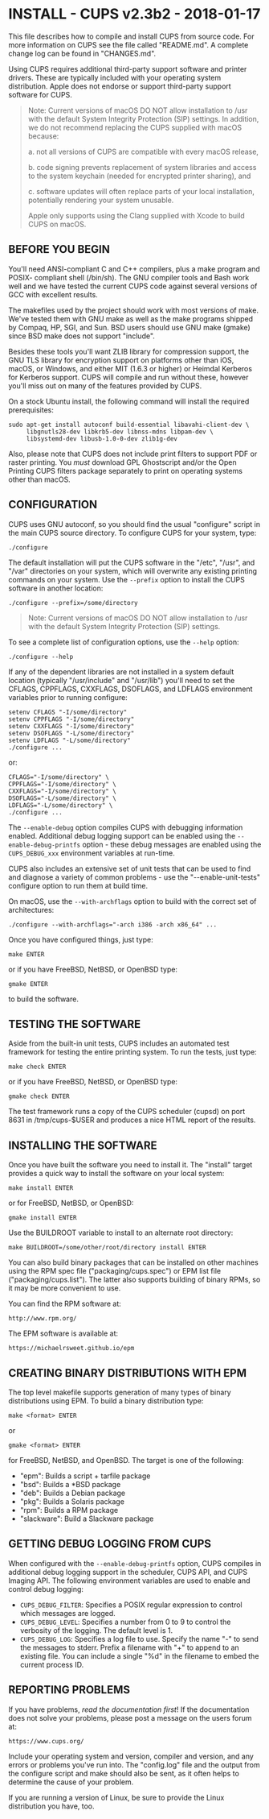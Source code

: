 INSTALL - CUPS v2.3b2 - 2018-01-17
==================================

This file describes how to compile and install CUPS from source code. For more
information on CUPS see the file called "README.md".  A complete change log can
be found in "CHANGES.md".

Using CUPS requires additional third-party support software and printer drivers.
These are typically included with your operating system distribution.  Apple
does not endorse or support third-party support software for CUPS.

> Note: Current versions of macOS DO NOT allow installation to /usr with the
> default System Integrity Protection (SIP) settings.  In addition, we do not
> recommend replacing the CUPS supplied with macOS because:
>
> a. not all versions of CUPS are compatible with every macOS release,
>
> b. code signing prevents replacement of system libraries and access to the
>    system keychain (needed for encrypted printer sharing), and
>
> c. software updates will often replace parts of your local installation,
>    potentially rendering your system unusable.
>
> Apple only supports using the Clang supplied with Xcode to build CUPS on
> macOS.


BEFORE YOU BEGIN
----------------

You'll need ANSI-compliant C and C++ compilers, plus a make program and POSIX-
compliant shell (/bin/sh).  The GNU compiler tools and Bash work well and we
have tested the current CUPS code against several versions of GCC with excellent
results.

The makefiles used by the project should work with most versions of make.  We've
tested them with GNU make as well as the make programs shipped by Compaq, HP,
SGI, and Sun.  BSD users should use GNU make (gmake) since BSD make does not
support "include".

Besides these tools you'll want ZLIB library for compression support, the GNU
TLS library for encryption support on platforms other than iOS, macOS, or
Windows, and either MIT (1.6.3 or higher) or Heimdal Kerberos for Kerberos
support.  CUPS will compile and run without these, however you'll miss out on
many of the features provided by CUPS.

On a stock Ubuntu install, the following command will install the required
prerequisites:

    sudo apt-get install autoconf build-essential libavahi-client-dev \
         libgnutls28-dev libkrb5-dev libnss-mdns libpam-dev \
         libsystemd-dev libusb-1.0-0-dev zlib1g-dev

Also, please note that CUPS does not include print filters to support PDF or
raster printing.  You *must* download GPL Ghostscript and/or the Open Printing
CUPS filters package separately to print on operating systems other than macOS.


CONFIGURATION
-------------

CUPS uses GNU autoconf, so you should find the usual "configure" script in the
main CUPS source directory.  To configure CUPS for your system, type:

    ./configure

The default installation will put the CUPS software in the "/etc", "/usr", and
"/var" directories on your system, which will overwrite any existing printing
commands on your system.  Use the `--prefix` option to install the CUPS software
in another location:

    ./configure --prefix=/some/directory

> Note: Current versions of macOS DO NOT allow installation to /usr with the
> default System Integrity Protection (SIP) settings.

To see a complete list of configuration options, use the `--help` option:

    ./configure --help

If any of the dependent libraries are not installed in a system default location
(typically "/usr/include" and "/usr/lib") you'll need to set the CFLAGS,
CPPFLAGS, CXXFLAGS, DSOFLAGS, and LDFLAGS environment variables prior to running
configure:

    setenv CFLAGS "-I/some/directory"
    setenv CPPFLAGS "-I/some/directory"
    setenv CXXFLAGS "-I/some/directory"
    setenv DSOFLAGS "-L/some/directory"
    setenv LDFLAGS "-L/some/directory"
    ./configure ...

or:

    CFLAGS="-I/some/directory" \
    CPPFLAGS="-I/some/directory" \
    CXXFLAGS="-I/some/directory" \
    DSOFLAGS="-L/some/directory" \
    LDFLAGS="-L/some/directory" \
    ./configure ...

The `--enable-debug` option compiles CUPS with debugging information enabled.
Additional debug logging support can be enabled using the
`--enable-debug-printfs` option - these debug messages are enabled using the
`CUPS_DEBUG_xxx` environment variables at run-time.

CUPS also includes an extensive set of unit tests that can be used to find and
diagnose a variety of common problems - use the "--enable-unit-tests" configure
option to run them at build time.

On macOS, use the `--with-archflags` option to build with the correct set of
architectures:

    ./configure --with-archflags="-arch i386 -arch x86_64" ...

Once you have configured things, just type:

    make ENTER

or if you have FreeBSD, NetBSD, or OpenBSD type:

    gmake ENTER

to build the software.


TESTING THE SOFTWARE
--------------------

Aside from the built-in unit tests, CUPS includes an automated test framework
for testing the entire printing system.  To run the tests, just type:

    make check ENTER

or if you have FreeBSD, NetBSD, or OpenBSD type:

    gmake check ENTER

The test framework runs a copy of the CUPS scheduler (cupsd) on port 8631 in
/tmp/cups-$USER and produces a nice HTML report of the results.


INSTALLING THE SOFTWARE
-----------------------

Once you have built the software you need to install it.  The "install" target
provides a quick way to install the software on your local system:

    make install ENTER

or for FreeBSD, NetBSD, or OpenBSD:

    gmake install ENTER

Use the BUILDROOT variable to install to an alternate root directory:

    make BUILDROOT=/some/other/root/directory install ENTER

You can also build binary packages that can be installed on other machines using
the RPM spec file ("packaging/cups.spec") or EPM list file
("packaging/cups.list").  The latter also supports building of binary RPMs, so
it may be more convenient to use.

You can find the RPM software at:

    http://www.rpm.org/

The EPM software is available at:

    https://michaelrsweet.github.io/epm


CREATING BINARY DISTRIBUTIONS WITH EPM
--------------------------------------

The top level makefile supports generation of many types of binary distributions
using EPM.  To build a binary distribution type:

    make <format> ENTER

or

    gmake <format> ENTER

for FreeBSD, NetBSD, and OpenBSD.  The <format> target is one of the following:

- "epm": Builds a script + tarfile package
- "bsd": Builds a *BSD package
- "deb": Builds a Debian package
- "pkg": Builds a Solaris package
- "rpm": Builds a RPM package
- "slackware": Build a Slackware package


GETTING DEBUG LOGGING FROM CUPS
-------------------------------

When configured with the `--enable-debug-printfs` option, CUPS compiles in
additional debug logging support in the scheduler, CUPS API, and CUPS Imaging
API.  The following environment variables are used to enable and control debug
logging:

- `CUPS_DEBUG_FILTER`: Specifies a POSIX regular expression to control which
  messages are logged.
- `CUPS_DEBUG_LEVEL`: Specifies a number from 0 to 9 to control the verbosity of
  the logging. The default level is 1.
- `CUPS_DEBUG_LOG`: Specifies a log file to use.  Specify the name "-" to send
  the messages to stderr.  Prefix a filename with "+" to append to an existing
  file.  You can include a single "%d" in the filename to embed the current
  process ID.


REPORTING PROBLEMS
------------------

If you have problems, *read the documentation first*!  If the documentation does
not solve your problems, please post a message on the users forum at:

    https://www.cups.org/

Include your operating system and version, compiler and version, and any errors
or problems you've run into.  The "config.log" file and the output from the
configure script and make should also be sent, as it often helps to determine
the cause of your problem.

If you are running a version of Linux, be sure to provide the Linux distribution
you have, too.
